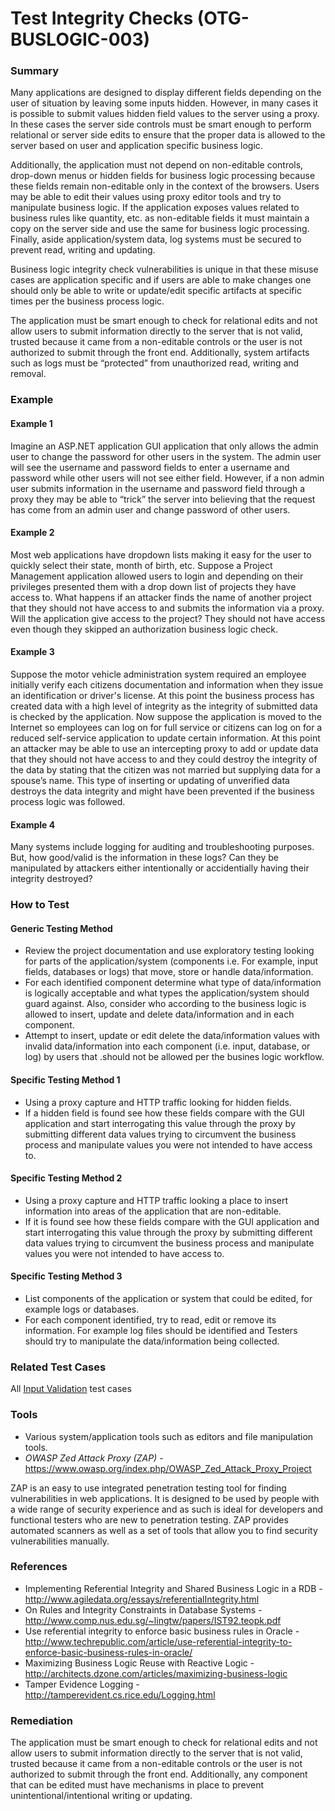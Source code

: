 # Test Integrity Checks (OTG-BUSLOGIC-003)

### Summary

Many applications are designed to display different fields depending on the user of situation by leaving some inputs hidden. However, in many cases it is possible to submit values hidden field values to the server using a proxy. In these cases the server side controls must be smart enough to perform relational or server side edits to ensure that the proper data is allowed to the server based on user and application specific business logic.


Additionally, the application must not depend on non-editable controls, drop-down menus or hidden fields for business logic processing because these fields remain non-editable only in the context of the browsers. Users may be able to edit their values using proxy editor tools and try to manipulate business logic. If the application exposes values related to business rules like quantity, etc. as non-editable fields it must maintain a copy on the server side and use the same for business logic processing. Finally, aside application/system data, log systems must be secured to prevent read, writing and updating.


Business logic integrity check vulnerabilities is unique in that these misuse cases are application specific and if users are able to make changes one should only be able to write or update/edit specific artifacts at specific times per the business process logic.


The application must be smart enough to check for relational edits and not allow users to submit information directly to the server that is not valid, trusted because it came from a non-editable controls or the user is not authorized to submit through the front end. Additionally, system artifacts such as logs must be “protected” from unauthorized read, writing and removal.


### Example


#### Example 1

Imagine an ASP.NET application GUI application that only allows the admin user to change the password for other users in the system. The admin user will see the username and password fields to enter a username and password while other users will not see either field. However, if a non admin user submits information in the username and password field through a proxy they may be able to “trick” the server into believing that the request has come from an admin user and change password of other users.


#### Example 2

Most web applications have dropdown lists making it easy for the user to quickly select their state, month of birth, etc. Suppose a Project Management application allowed users to login and depending on their privileges presented them with a drop down list of projects they have access to. What happens if an attacker finds the name of another project that they should not have access to and submits the information via a proxy. Will the application give access to the project? They should not have access even though they skipped an authorization business logic check.


#### Example 3

Suppose the motor vehicle administration system required an employee initially verify each citizens documentation and information when they issue an identification or driver's license. At this point the business process has created data with a high level of integrity as the integrity of submitted data is checked by the application. Now suppose the application is moved to the Internet so employees can log on for full service or citizens can log on for a reduced self-service application to update certain information. At this point an attacker may be able to use an intercepting proxy to add or update data that they should not have access to and they could destroy the integrity of the data by stating that the citizen was not married but supplying data for a spouse’s name. This type of inserting or updating of unverified data destroys the data integrity and might have been prevented if the business process logic was followed.


#### Example 4

Many systems include logging for auditing and troubleshooting purposes. But, how good/valid is the information in these logs? Can they be manipulated by attackers either intentionally or accidentially having their integrity destroyed?


### How to Test

#### Generic Testing Method

* Review the project documentation and use exploratory testing looking for parts of the application/system (components i.e. For example, input fields, databases or logs) that move, store or handle data/information.
* For each identified component determine what type of data/information is logically acceptable and what types the application/system should guard against. Also, consider who according to the business logic is allowed to  insert, update and delete data/information and in each component.
* Attempt to insert, update or edit delete the data/information values with invalid data/information into each component (i.e. input, database, or log) by users that .should not be allowed per the busines logic workflow.


#### Specific Testing Method 1

* Using a proxy capture and HTTP traffic looking for hidden fields.
* If a hidden field is found see how these fields compare with the GUI application and start interrogating this value through the proxy by submitting different data values trying to circumvent the business process and manipulate values you were not intended to have access to.


#### Specific Testing Method 2

* Using a proxy capture and HTTP traffic looking a place to insert information into areas of the application that are non-editable.
* If it is found see how these fields compare with the GUI application and start interrogating this value through the proxy by submitting different data values trying to circumvent the business process and manipulate values you were not intended to have access to.


#### Specific Testing Method 3

* List components of the application or system that could be edited, for example logs or databases.
* For each component identified, try to read, edit or remove its information. For example log files should be identified and Testers should try to manipulate the data/information being collected.


### Related Test Cases

All [Input Validation](https://www.owasp.org/index.php/Testing_for_Input_Validation) test cases


### Tools

* Various system/application tools such as editors and file manipulation tools.
* *OWASP Zed Attack Proxy (ZAP)* - https://www.owasp.org/index.php/OWASP_Zed_Attack_Proxy_Project

ZAP is an easy to use integrated penetration testing tool for finding vulnerabilities in web applications. It is designed to be used by people with a wide range of security experience and as such is ideal for developers and functional testers who are new to penetration testing. ZAP provides automated scanners as well as a set of tools that allow you to find security vulnerabilities manually.


### References

* Implementing Referential Integrity and Shared Business Logic in a RDB - http://www.agiledata.org/essays/referentialIntegrity.html
* On Rules and Integrity Constraints in Database Systems - http://www.comp.nus.edu.sg/~lingtw/papers/IST92.teopk.pdf
* Use referential integrity to enforce basic business rules in Oracle - http://www.techrepublic.com/article/use-referential-integrity-to-enforce-basic-business-rules-in-oracle/
* Maximizing Business Logic Reuse with Reactive Logic - http://architects.dzone.com/articles/maximizing-business-logic
* Tamper Evidence Logging - http://tamperevident.cs.rice.edu/Logging.html


### Remediation

The application must be smart enough to check for relational edits and not allow users to submit information directly to the server that is not valid, trusted because it came from a non-editable controls or the user is not authorized to submit through the front end. Additionally, any component that can be edited must have mechanisms in place to prevent unintentional/intentional writing or updating.
